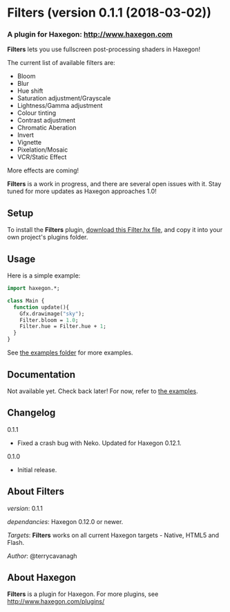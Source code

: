 # Filters (version 0.1.1 (2018-03-02))
### A plugin for Haxegon: http://www.haxegon.com

**Filters** lets you use fullscreen post-processing shaders in Haxegon!

The current list of available filters are:
 - Bloom
 - Blur
 - Hue shift
 - Saturation adjustment/Grayscale
 - Lightness/Gamma adjustment
 - Colour tinting
 - Contrast adjustment
 - Chromatic Aberation
 - Invert
 - Vignette
 - Pixelation/Mosaic
 - VCR/Static Effect

More effects are coming!

**Filters** is a work in progress, and there are several open issues with it. Stay tuned for more updates as Haxegon approaches 1.0!

## Setup

To install the **Filters** plugin, <a href="https://raw.githubusercontent.com/haxegon/plugin_filters/master/plugins/Filter.hx">download this Filter.hx file</a>, and copy it into your own project's plugins folder.

## Usage

Here is a simple example:

``` haxe
import haxegon.*;

class Main {
  function update(){
    Gfx.drawimage("sky");
    Filter.bloom = 1.0;
    Filter.hue = Filter.hue + 1;
  }
}
```

See <a href="https://github.com/haxegon/plugin_filters/tree/master/examples">the examples folder</a> for more examples. 

## Documentation

Not available yet. Check back later! For now, refer to <a href="https://github.com/haxegon/plugin_filters/tree/master/examples">the examples</a>. 

## Changelog

0.1.1
  - Fixed a crash bug with Neko. Updated for Haxegon 0.12.1.
  
0.1.0
  - Initial release.

## About Filters

*version*: 0.1.1

*dependancies*: Haxegon 0.12.0 or newer.

*Targets*: **Filters** works on all current Haxegon targets - Native, HTML5 and Flash.

*Author*: @terrycavanagh

## About Haxegon

**Filters** is a plugin for Haxegon. For more plugins, see http://www.haxegon.com/plugins/
